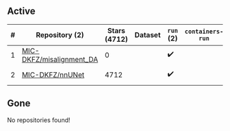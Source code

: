 ## Active
| # | Repository (2) | Stars (4712) | Dataset | `run` (2) | `containers-run` | Last Modified |
| --- | --- | --- | --- | --- | --- | --- |
| 1 | [MIC-DKFZ/misalignment_DA](https://github.com/MIC-DKFZ/misalignment_DA) | 0 |  | :heavy_check_mark: |  | 2023-12-15 09:47:46+00:00 |
| 2 | [MIC-DKFZ/nnUNet](https://github.com/MIC-DKFZ/nnUNet) | 4712 |  | :heavy_check_mark: |  | 2024-02-23 19:01:09+00:00 |

## Gone
No repositories found!
